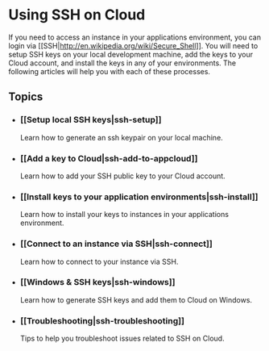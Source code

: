 # Using SSH on Cloud

If you need to access an instance in your applications environment, you can 
login via [[SSH|http://en.wikipedia.org/wiki/Secure_Shell]].  You will need
to setup SSH keys on your local development machine, add the keys to your
Cloud account, and install the keys in any of your environments.  The following
articles will help you with each of these processes.

## Topics

* ### [[Setup local SSH keys|ssh-setup]]
  Learn how to generate an ssh keypair on your local machine.
  
* ### [[Add a key to Cloud|ssh-add-to-appcloud]]
  Learn how to add your SSH public key to your Cloud account.
  
* ### [[Install keys to your application environments|ssh-install]]
  Learn how to install your keys to instances in your applications environment.

* ### [[Connect to an instance via SSH|ssh-connect]]
  Learn how to connect to your instance via SSH.
  
* ### [[Windows & SSH keys|ssh-windows]]
  Learn how to generate SSH keys and add them to Cloud on Windows.
  
* ### [[Troubleshooting|ssh-troubleshooting]]
  Tips to help you troubleshoot issues related to SSH on Cloud.
